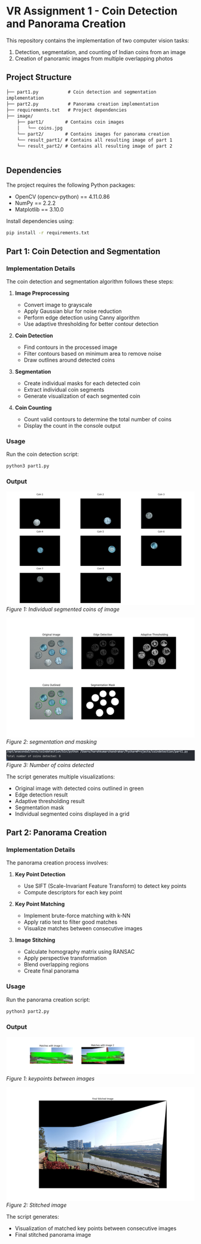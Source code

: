 # VR Assignment 1 - Coin Detection and Panorama Creation

This repository contains the implementation of two computer vision tasks:
1. Detection, segmentation, and counting of Indian coins from an image
2. Creation of panoramic images from multiple overlapping photos

## Project Structure
```
├── part1.py           # Coin detection and segmentation implementation
├── part2.py           # Panorama creation implementation
├── requirements.txt   # Project dependencies
├── image/
    ├── part1/        # Contains coin images
    │   └── coins.jpg
    └── part2/        # Contains images for panorama creation
    └── result_part1/ # Contains all resulting image of part 1
    └── result_part2/ # Contains all resulting image of part 2
    
```

## Dependencies

The project requires the following Python packages:
- OpenCV (opencv-python) == 4.11.0.86
- NumPy == 2.2.2
- Matplotlib == 3.10.0

Install dependencies using:
```bash
pip install -r requirements.txt
```

## Part 1: Coin Detection and Segmentation

### Implementation Details

The coin detection and segmentation algorithm follows these steps:

1. **Image Preprocessing**
   - Convert image to grayscale
   - Apply Gaussian blur for noise reduction
   - Perform edge detection using Canny algorithm
   - Use adaptive thresholding for better contour detection

2. **Coin Detection**
   - Find contours in the processed image
   - Filter contours based on minimum area to remove noise
   - Draw outlines around detected coins

3. **Segmentation**
   - Create individual masks for each detected coin
   - Extract individual coin segments
   - Generate visualization of each segmented coin

4. **Coin Counting**
   - Count valid contours to determine the total number of coins
   - Display the count in the console output

### Usage

Run the coin detection script:
```bash
python3 part1.py
```

### Output

![Coin Detection](./image/result_part1/individual.png)
*Figure 1: Individual segmented coins of image*

![Coin Segmentation](/image/result_part1/segmentation.png)
*Figure 2: segmentation and masking*

![number of coins](/image/result_part1/result.png)
*Figure 3: Number of coins detected*

The script generates multiple visualizations:
- Original image with detected coins outlined in green
- Edge detection result
- Adaptive thresholding result
- Segmentation mask
- Individual segmented coins displayed in a grid

## Part 2: Panorama Creation

### Implementation Details

The panorama creation process involves:

1. **Key Point Detection**
   - Use SIFT (Scale-Invariant Feature Transform) to detect key points
   - Compute descriptors for each key point

2. **Key Point Matching**
   - Implement brute-force matching with k-NN
   - Apply ratio test to filter good matches
   - Visualize matches between consecutive images

3. **Image Stitching**
   - Calculate homography matrix using RANSAC
   - Apply perspective transformation
   - Blend overlapping regions
   - Create final panorama

### Usage

Run the panorama creation script:
```bash
python3 part2.py
```

### Output

![image key poins](./image/result_part2/keypoints.png)
*Figure 1: keypoints between images*

![image stitching](./image/result_part2/stitched.png)
*Figure 2: Stitched image*

The script generates:
- Visualization of matched key points between consecutive images
- Final stitched panorama image

